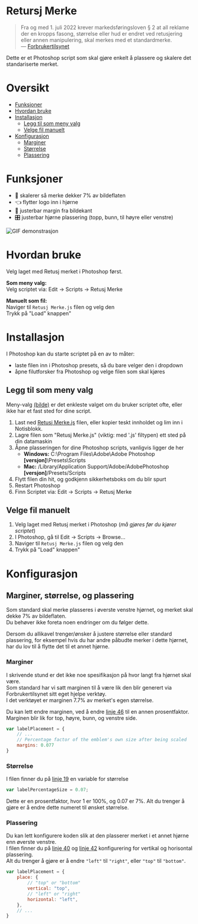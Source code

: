 # Retursj Merke
> Fra og med 1. juli 2022 krever markedsføringsloven § 2 at all reklame der en kropps fasong, størrelse eller hud er endret ved retusjering eller annen manipulering, skal merkes med et standardmerke.  
— [Forbrukertilsynet](https://www.forbrukertilsynet.no/forbrukertilsynets-veiledning-om-merking-av-retusjert-reklame)

Dette er et Photoshop script som skal gjøre enkelt å plassere og skalere det standariserte merket.

# Oversikt
* [Funksjoner](#funksjoner)
* [Hvordan bruke](#hvordan-bruke)
* [Installasjon](#installasjon)
  * [Legg til som meny valg](#legg-til-som-meny-valg)
  * [Velge fil manuelt](#velge-fil-manuelt)
* [Konfigurasjon](#konfigurasjon)
  * [Marginer](#marginer)
  * [Størrelse](#størrelse)
  * [Plassering](#plassering)

# Funksjoner
* 🤏 skalerer så merke dekker 7% av bildeflaten
* 👈 flytter logo inn i hjørne
* 🧱 justerbar margin fra bildekant
* 🎛 justerbar hjørne plassering (topp, bunn, til høyre eller venstre)

![GIF demonstrasjon](https://i.thevirt.us/06/Z5I63.gif)

# Hvordan bruke

Velg laget med Retusj merket i Photoshop først.  

**Som meny valg:**  
Velg scriptet via: Edit → Scripts → Retusj Merke  

**Manuelt som fil:**  
Naviger til `Retusj Merke.js` filen og velg den  
Trykk på "Load" knappen"  


# Installasjon
I Photoshop kan du starte scriptet på en av to måter:
* laste filen inn i Photoshop presets, så du bare velger den i dropdown
* åpne filutforsker fra Photoshop og velge filen som skal kjøres

## Legg til som meny valg
Meny-valg [(bilde)](https://i.thevirt.us/06/94E6B.png) er det enkleste valget om du bruker scriptet ofte, eller ikke har et fast sted for dine script.
1. Last ned [Retusj Merke.js](Retusj%20Merke.js) filen, eller kopier teskt innholdet og lim inn i Notisblokk.
2. Lagre filen som "Retusj Merke.js" (viktig: med '.js' filtypen) ett sted på din datamaskin
3. Åpne plasseringen for dine Photoshop scripts, vanligvis ligger de her
    * **Windows:** C:\Program Files\Adobe\Adobe Photoshop **[versjon]**\Presets\Scripts
    * **Mac:** <Bruker>/Library/Application Support/Adobe/AdobePhotoshop **[versjon]**/Presets/Scripts
4. Flytt filen din hit, og godkjenn sikkerhetsboks om du blir spurt
5. Restart Photoshop
6. Finn Scriptet via: Edit → Scripts → Retusj Merke

## Velge fil manuelt
1. Velg laget med Retusj merket i Photoshop (*må gjøres før du kjører scriptet*)
2. I Photoshop, gå til Edit → Scripts → Browse…
3. Naviger til `Retusj Merke.js` filen og velg den
4. Trykk på "Load" knappen"

# Konfigurasjon
## Marginer, størrelse, og plassering
Som standard skal merke plasseres i øverste venstre hjørnet, og merket skal dekke 7% av bildeflaten.  
Du behøver ikke foreta noen endringer om du følger dette.

Dersom du allikavel trenger/ønsker å justere størrelse eller standard plassering, for eksempel hvis du har andre påbudte merker i dette hjørnet, har du lov til å flytte det til et annet hjørne.

### Marginer
I skrivende stund er det ikke noe spesifikasjon på hvor langt fra hjørnet skal være.  
Som standard har vi satt marginen til å være lik den blir generert via Forbrukertilsynet sitt eget hjelpe verktøy.  
I det verktøyet er marginen 7.7% av merket's egen størrelse.

Du kan lett endre marginen, ved å endre [linje 46](Retusj%20Merke.js#L46) til en annen prosentfaktor. Marginen blir lik for top, høyre, bunn, og venstre side.
```js
var labelPlacement = {
    // ...
    // Percentage factor of the emblem's own size after being scaled
    margins: 0.077
}
```

### Størrelse
I filen finner du på [linje 19](Retusj%20Merke.js#L19) en variable for størrelse
```js
var labelPercentageSize = 0.07;
```
Dette er en prosentfaktor, hvor 1 er 100%, og 0.07 er 7%. Alt du trenger å gjøre er å endre dette numeret til ønsket størrelse.

### Plassering
Du kan lett konfigurere koden slik at den plasserer merket i et annet hjørne enn øverste venstre.  
I filen finner du på [linje 40](Retusj%20Merke.js#L40) og [linje 42](Retusj%20Merke.js#L42) konfigurering for vertikal og horisontal plassering.  
Alt du trenger å gjøre er å endre `"left"` til `"right"`, eller `"top"` til `"bottom"`.
```js
var labelPlacement = {
    place: {
        // "top" or "bottom"
        vertical: "top",
        // "left" or "right"
        horizontal: "left",
    },
    // ...
}
```
